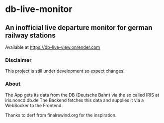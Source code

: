 # db-live-monitor
## An inofficial live departure monitor for german railway stations

Available at https://db-live-view.onrender.com
### Disclaimer
This project is still under development so expect changes!

### About
The App gets its data from the DB (Deutsche Bahn) via the so called IRIS  at iris.noncd.db.de
The Backend fetches this data and supplies it via a WebSocker to the Frontend. 

Thanks to derf from finalrewind.org for the inspiration. 

